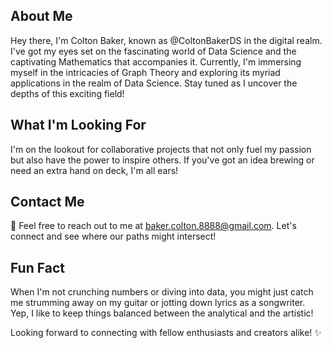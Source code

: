 ## **About Me**

Hey there, I'm Colton Baker, known as @ColtonBakerDS in the digital realm. I've got my eyes set on the fascinating world of Data Science and the captivating Mathematics that accompanies it. Currently, I'm immersing myself in the intricacies of Graph Theory and exploring its myriad applications in the realm of Data Science. Stay tuned as I uncover the depths of this exciting field!

## **What I'm Looking For**

I'm on the lookout for collaborative projects that not only fuel my passion but also have the power to inspire others. If you've got an idea brewing or need an extra hand on deck, I'm all ears!

## **Contact Me**

📧 Feel free to reach out to me at baker.colton.8888@gmail.com. Let's connect and see where our paths might intersect!

## **Fun Fact**

When I'm not crunching numbers or diving into data, you might just catch me strumming away on my guitar or jotting down lyrics as a songwriter. Yep, I like to keep things balanced between the analytical and the artistic!

Looking forward to connecting with fellow enthusiasts and creators alike! ✨
